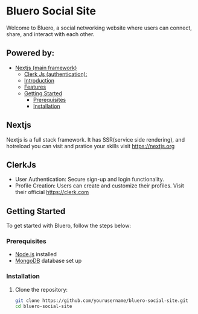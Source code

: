 # Bluero Social Site

Welcome to Bluero, a social networking website where users can connect, share, and interact with each other.

## Powered by:
- [Nextjs (main framework)](#Nextjs)
  - [Clerk Js (authentication):](#ClerkJs)
  - [Introduction](#introduction)
  - [Features](#features)
  - [Getting Started](#getting-started)
    - [Prerequisites](#prerequisites)
    - [Installation](#installation)

## Nextjs
Nextjs is a full stack framework. It has SSR(service side rendering), and hotreload you can visit and pratice your skills visit https://nextjs.org

## ClerkJs
- User Authentication: Secure sign-up and login functionality.
- Profile Creation: Users can create and customize their profiles.
Visit their official https://clerk.com

## Getting Started
To get started with Bluero, follow the steps below:

### Prerequisites
- [Node.js](https://nodejs.org/) installed
- [MongoDB](https://www.mongodb.com/) database set up

### Installation
1. Clone the repository:
   ```bash
   git clone https://github.com/yourusername/bluero-social-site.git
   cd bluero-social-site
